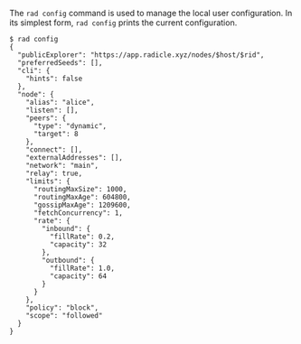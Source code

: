 The `rad config` command is used to manage the local user configuration.
In its simplest form, `rad config` prints the current configuration.

```
$ rad config
{
  "publicExplorer": "https://app.radicle.xyz/nodes/$host/$rid",
  "preferredSeeds": [],
  "cli": {
    "hints": false
  },
  "node": {
    "alias": "alice",
    "listen": [],
    "peers": {
      "type": "dynamic",
      "target": 8
    },
    "connect": [],
    "externalAddresses": [],
    "network": "main",
    "relay": true,
    "limits": {
      "routingMaxSize": 1000,
      "routingMaxAge": 604800,
      "gossipMaxAge": 1209600,
      "fetchConcurrency": 1,
      "rate": {
        "inbound": {
          "fillRate": 0.2,
          "capacity": 32
        },
        "outbound": {
          "fillRate": 1.0,
          "capacity": 64
        }
      }
    },
    "policy": "block",
    "scope": "followed"
  }
}
```
